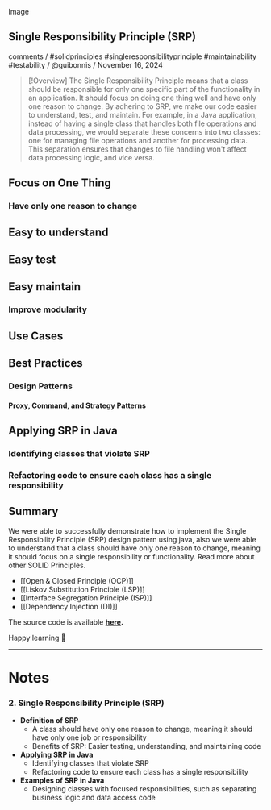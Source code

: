 Image

## Single Responsibility Principle (SRP)
comments /  #solidprinciples #singleresponsibilityprinciple #maintainability #testability / @guibonnis / November 16, 2024

> [!Overview]
> The Single Responsibility Principle means that a class should be responsible for only one specific part of the functionality in an application. It should focus on doing one thing well and have only one reason to change. By adhering to SRP, we make our code easier to understand, test, and maintain. For example, in a Java application, instead of having a single class that handles both file operations and data processing, we would separate these concerns into two classes: one for managing file operations and another for processing data. This separation ensures that changes to file handling won't affect data processing logic, and vice versa.

## Focus on One Thing
### Have only one reason to change
## Easy to understand
## Easy test
## Easy maintain
### Improve modularity
## Use Cases
### 
### 
### 
## Best Practices
### 
### Design Patterns 
#### Proxy, Command, and Strategy Patterns
## Applying SRP in Java
### Identifying classes that violate SRP
### Refactoring code to ensure each class has a single responsibility

## Summary

We were able to successfully demonstrate how to implement the Single Responsibility Principle (SRP) design pattern using java, also we were able to understand that a class should have only one reason to change, meaning it should focus on a single responsibility or functionality. Read more about other SOLID Principles.

- [[Open & Closed Principle (OCP)]]
- [[Liskov Substitution Principle (LSP)]]
- [[Interface Segregation Principle (ISP)]]
- [[Dependency Injection (DI)]]
 

The source code is available **[here]().**

Happy learning 🙂

---
# Notes

### **2. Single Responsibility Principle (SRP)**

- **Definition of SRP**
    - A class should have only one reason to change, meaning it should have only one job or responsibility
    - Benefits of SRP: Easier testing, understanding, and maintaining code
- **Applying SRP in Java**
    - Identifying classes that violate SRP
    - Refactoring code to ensure each class has a single responsibility
- **Examples of SRP in Java**
    - Designing classes with focused responsibilities, such as separating business logic and data access code